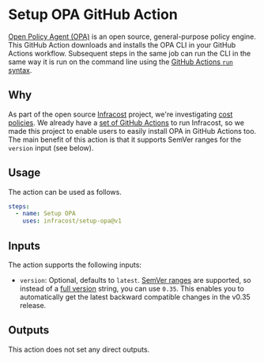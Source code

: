 # Setup OPA GitHub Action

[Open Policy Agent (OPA)](https://github.com/open-policy-agent/opa) is an open source, general-purpose policy engine. This GitHub Action downloads and installs the OPA CLI in your GitHub Actions workflow. Subsequent steps in the same job can run the CLI in the same way it is run on the command line using the [GitHub Actions `run` syntax](https://help.github.com/en/actions/reference/workflow-syntax-for-github-actions#jobsjob_idstepsrun).

## Why

As part of the open source [Infracost](https://github.com/infracost/infracost) project, we're investigating [cost policies](https://github.com/infracost/infracost/discussions/1177). We already have a [set of GitHub Actions](https://github.com/infracost/actions/) to run Infracost, so we made this project to enable users to easily install OPA in GitHub Actions too. The main benefit of this action is that it supports SemVer ranges for the `version` input (see below).

## Usage

The action can be used as follows.

```yml
steps:
  - name: Setup OPA
    uses: infracost/setup-opa@v1
```

## Inputs

The action supports the following inputs:

- `version`: Optional, defaults to `latest`. [SemVer ranges](https://www.npmjs.com/package/semver#ranges) are supported, so instead of a [full version](https://github.com/open-policy-agent/opa/releases) string, you can use `0.35`. This enables you to automatically get the latest backward compatible changes in the v0.35 release.

## Outputs

This action does not set any direct outputs.
